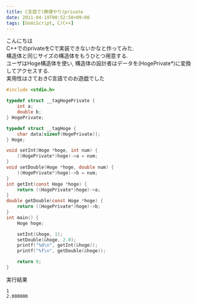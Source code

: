 ```yaml
---
title: C言語で(無理やり)private
date: 2011-04-19T00:52:58+09:00
tags: [GomiScript, C/C++]
---
```


こんにちは  
C\+\+でのprivateをCで実装できないかなと作ってみた\.  
構造体と同じサイズの構造体をもうひとつ用意する\.  
ユーザはHoge構造体を使い, 構造体の設計者はデータを\(HogePrivate\*\)に変換してアクセスする\.  
実用性はさておきC言語でのお遊戯でした

```c
#include <stdio.h>

typedef struct __tagHogePrivate {
	int a;
	double b;
} HogePrivate;

typedef struct __tagHoge {
	char data[sizeof(HogePrivate)];
} Hoge;

void setInt(Hoge *hoge, int num) {
	((HogePrivate*)hoge)->a = num;
}
void setDouble(Hoge *hoge, double num) {
	((HogePrivate*)hoge)->b = num;
}
int getInt(const Hoge *hoge) {
	return ((HogePrivate*)hoge)->a;
}
double getDouble(const Hoge *hoge) {
	return ((HogePrivate*)hoge)->b;
}
int main() {
	Hoge hoge;

	setInt(&hoge, 1);
	setDouble(&hoge, 2.0);
	printf("%d\n", getInt(&hoge));
	printf("%f\n", getDouble(&hoge));

	return 0;
}
```

実行結果

```
1
2.000000
```

